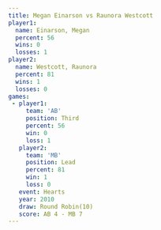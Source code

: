 ```yaml
---
title: Megan Einarson vs Raunora Westcott
player1:                 
  name: Einarson, Megan  
  percent: 56            
  wins: 0                
  losses: 1              
player2:                 
  name: Westcott, Raunora
  percent: 81            
  wins: 1                
  losses: 0              
games:
 - player1:         
     team: 'AB'     
     position: Third
     percent: 56    
     win: 0         
     loss: 1        
   player2:        
     team: 'MB'    
     position: Lead
     percent: 81   
     win: 1        
     loss: 0       
   event: Hearts        
   year: 2010           
   draw: Round Robin(10)
   score: AB 4 - MB 7   
---
```

